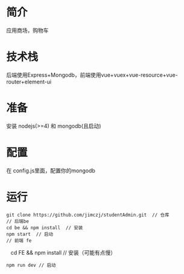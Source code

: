 # 简介
应用商场，购物车
# 技术栈
后端使用Express+Mongodb，前端使用vue+vuex+vue-resource+vue-router+element-ui

# 准备

安装 nodejs(>=4) 和 mongodb(且启动)

# 配置
在 config.js里面，配置你的mongodb 


# 运行
    
    git clone https://github.com/jimczj/studentAdmin.git  // 仓库
    // 后端be
    cd be && npm install  // 安装
    npm start  // 启动
    // 前端 fe
    
    cd FE && npm install  // 安装（可能有点慢）
    
    npm run dev // 启动 

